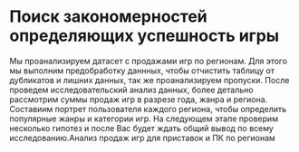 # Поиск закономерностей определяющих успешность игры 
Мы проанализируем датасет с продажами игр по регионам. Для этого мы выполним предобработку даннных, чтобы отчистить таблицу от дубликатов и лишних данных, так же проанализируем пропуски. После проведем исследовательский анализ данных, более детально рассмотрим суммы продаж игр в разрезе года, жанра и региона. Составиим портрет пользователя каждого региона, чтобы определить популярные жанры и категории игр. На следующем этапе проверим несколько гипотез и после Вас будет ждать общий вывод по всему исследованию.Анализ продаж игр для приставок и ПК по регионам
